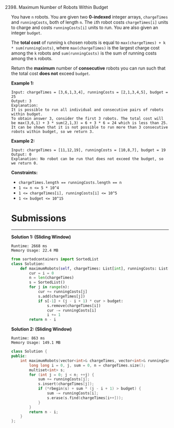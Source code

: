 2398. Maximum Number of Robots Within Budget

You have `n` robots. You are given two **0-indexed** integer arrays, `chargeTimes` and `runningCosts`, both of length `n`. The `i`th robot costs `chargeTimes[i]` units to charge and costs `runningCosts[i]` units to run. You are also given an integer `budget`.

The **total cost** of running `k` chosen robots is equal to `max(chargeTimes) + k * sum(runningCosts)`, where `max(chargeTimes)` is the largest charge cost among the `k` robots and `sum(runningCosts)` is the sum of running costs among the `k` robots.

Return the **maximum** number of **consecutive** robots you can run such that the total cost **does not** exceed `budget`.

 

**Example 1:**
```
Input: chargeTimes = [3,6,1,3,4], runningCosts = [2,1,3,4,5], budget = 25
Output: 3
Explanation: 
It is possible to run all individual and consecutive pairs of robots within budget.
To obtain answer 3, consider the first 3 robots. The total cost will be max(3,6,1) + 3 * sum(2,1,3) = 6 + 3 * 6 = 24 which is less than 25.
It can be shown that it is not possible to run more than 3 consecutive robots within budget, so we return 3.
```

**Example 2:**
```
Input: chargeTimes = [11,12,19], runningCosts = [10,8,7], budget = 19
Output: 0
Explanation: No robot can be run that does not exceed the budget, so we return 0.
```

**Constraints:**

* `chargeTimes.length == runningCosts.length == n`
* `1 <= n <= 5 * 10^4`
* `1 <= chargeTimes[i], runningCosts[i] <= 10^5`
* `1 <= budget <= 10^15`

# Submissions
---
**Solution 1: (Sliding Window)**
```
Runtime: 2668 ms
Memory Usage: 22.4 MB
```
```python
from sortedcontainers import SortedList
class Solution:
    def maximumRobots(self, chargeTimes: List[int], runningCosts: List[int], budget: int) -> int:
        cur = i = 0
        n = len(chargeTimes)
        s = SortedList()
        for j in range(n):
            cur += runningCosts[j]
            s.add(chargeTimes[j])
            if s[-1] + (j - i + 1) * cur > budget:
                s.remove(chargeTimes[i])
                cur -= runningCosts[i]
                i += 1
        return n - i
```

**Solution 2: (Sliding Window)**
```
Runtime: 863 ms
Memory Usage: 149.1 MB
```
```c++
class Solution {
public:
    int maximumRobots(vector<int>& chargeTimes, vector<int>& runningCosts, long long budget) {
        long long i = 0, j, sum = 0, n = chargeTimes.size();
        multiset<int> s;
        for (int j = 0; j < n; ++j) {
            sum += runningCosts[j];
            s.insert(chargeTimes[j]);
            if (*rbegin(s) + sum * (j - i + 1) > budget) {
                sum -= runningCosts[i];
                s.erase(s.find(chargeTimes[i++]));
            }
        }
        return n - i;
    }
};
```
